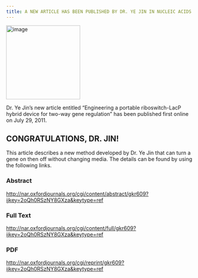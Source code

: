 ```yaml
---
title: A NEW ARTICLE HAS BEEN PUBLISHED BY DR. YE JIN IN NUCLEIC ACIDS RESEARCH!
---
```


<div class="flex justify-evenly items-center gap-4 p-4">
    <img src="../blog/2011/07-30.jpg" alt="image" style="height:200px" class="rounded-md shadow-sm"/>
    <p class="indent-8">Dr. Ye Jin’s new article entitled “Engineering a portable riboswitch-LacP hybrid device for two-way gene regulation” has been published first online on July 29, 2011.</p>
</div>

## CONGRATULATIONS, DR. JIN!

This article describes a new method developed by Dr. Ye Jin that can turn a gene on then off without changing media.  The details can be found by using the following links.

### Abstract

<http://nar.oxfordjournals.org/cgi/content/abstract/gkr609?ijkey=2oQh0RSzNY8GXza&keytype=ref>

### Full Text

<http://nar.oxfordjournals.org/cgi/content/full/gkr609?ijkey=2oQh0RSzNY8GXza&keytype=ref>

### PDF

<http://nar.oxfordjournals.org/cgi/reprint/gkr609?ijkey=2oQh0RSzNY8GXza&keytype=ref>